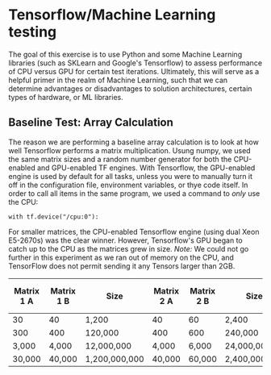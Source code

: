 # Tensorflow/Machine Learning testing
The goal of this exercise is to use Python and some Machine Learning libraries (such as SKLearn and Google's Tensorflow) to assess performance of CPU versus GPU for certain test iterations.
Ultimately, this will serve as a helpful primer in the realm of Machine Learning, such that we can determine advantages or disadvantages to solution architectures, certain types of hardware, or ML libraries.

## Baseline Test: Array Calculation
The reason we are performing a baseline array calculation is to look at how well Tensorflow performs a matrix multiplication.
Usung numpy, we used the same matrix sizes and a random number generator for both the CPU-enabled and GPU-enabled TF engines.
With Tensorflow, the GPU-enabled engine is used by default for all tasks, unless you were to manually turn it off in the configuration file, environment variables, or thye code itself.
In order to call all items in the same program, we used a command to *only* use the CPU:
```
with tf.device("/cpu:0"):
```
For smaller matrices, the CPU-enabled Tensorflow engine (using dual Xeon E5-2670s) was the clear winner. 
However, Tensorflow's GPU began to catch up to the CPU as the matrices grew in size.
*Note:* We could not go further in this experiment as we ran out of memory on the CPU, and TensorFlow does not permit sending it any Tensors larger than 2GB. 

|Matrix 1 A |	Matrix 1 B |	Size |	Matrix 2 A |	Matrix 2 B |	Size |	CPU Solution (ms)	| GPU Solution (ms) |
| --- | --- | --- | --- | --- | --- | --- | --- | 
| 30 	| 40 |	 1,200 | 	 40 | 	 60 | 	 2,400 | 	3 |	12|
| 300 	| 400 	| 120,000 |	 400 | 	 600 | 	 240,000 | 	3 |	16 |
| 3,000 |	 4,000 	| 12,000,000 	| 4,000 |	 6,000 	| 24,000,000 |	36 |	58 |
| 30,000 |	 40,000 |	 1,200,000,000 | 	 40,000 	| 60,000 | 	 2,400,000,000 | 	4,745	| 5,496 |
